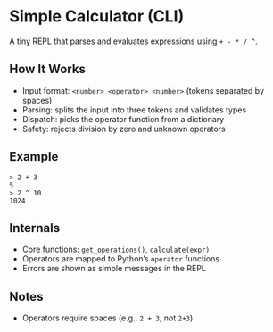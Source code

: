 # Simple Calculator (CLI)

A tiny REPL that parses and evaluates expressions using `+ - * / ^`.

## How It Works

- Input format: `<number> <operator> <number>` (tokens separated by spaces)
- Parsing: splits the input into three tokens and validates types
- Dispatch: picks the operator function from a dictionary
- Safety: rejects division by zero and unknown operators

## Example

```text
> 2 + 3
5
> 2 ^ 10
1024
```

## Internals

- Core functions: `get_operations()`, `calculate(expr)`
- Operators are mapped to Python’s `operator` functions
- Errors are shown as simple messages in the REPL

## Notes

- Operators require spaces (e.g., `2 + 3`, not `2+3`)
